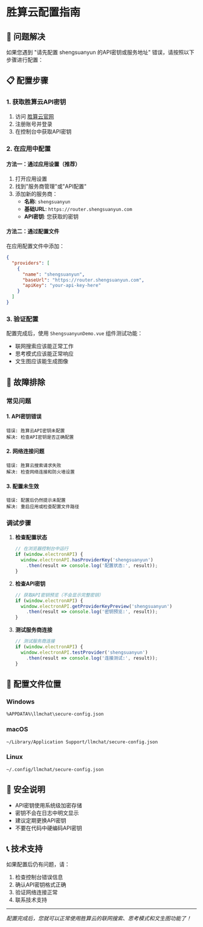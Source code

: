 # 胜算云配置指南

## 🚨 问题解决

如果您遇到 "请先配置 shengsuanyun 的API密钥或服务地址" 错误，请按照以下步骤进行配置：

## 📋 配置步骤

### 1. 获取胜算云API密钥

1. 访问 [胜算云官网](https://router.shengsuanyun.com)
2. 注册账号并登录
3. 在控制台中获取API密钥

### 2. 在应用中配置

#### 方法一：通过应用设置（推荐）

1. 打开应用设置
2. 找到"服务商管理"或"API配置"
3. 添加新的服务商：
   - **名称**: `shengsuanyun`
   - **基础URL**: `https://router.shengsuanyun.com`
   - **API密钥**: 您获取的密钥

#### 方法二：通过配置文件

在应用配置文件中添加：

```json
{
  "providers": [
    {
      "name": "shengsuanyun",
      "baseUrl": "https://router.shengsuanyun.com",
      "apiKey": "your-api-key-here"
    }
  ]
}
```

### 3. 验证配置

配置完成后，使用 `ShengsuanyunDemo.vue` 组件测试功能：

- 联网搜索应该能正常工作
- 思考模式应该能正常响应
- 文生图应该能生成图像

## 🔧 故障排除

### 常见问题

#### 1. API密钥错误
```
错误: 胜算云API密钥未配置
解决: 检查API密钥是否正确配置
```

#### 2. 网络连接问题
```
错误: 胜算云搜索请求失败
解决: 检查网络连接和防火墙设置
```

#### 3. 配置未生效
```
错误: 配置后仍然提示未配置
解决: 重启应用或检查配置文件路径
```

### 调试步骤

1. **检查配置状态**
   ```typescript
   // 在浏览器控制台中运行
   if (window.electronAPI) {
     window.electronAPI.hasProviderKey('shengsuanyun')
       .then(result => console.log('配置状态:', result));
   }
   ```

2. **检查API密钥**
   ```typescript
   // 获取API密钥预览（不会显示完整密钥）
   if (window.electronAPI) {
     window.electronAPI.getProviderKeyPreview('shengsuanyun')
       .then(result => console.log('密钥预览:', result));
   }
   ```

3. **测试服务商连接**
   ```typescript
   // 测试服务商连接
   if (window.electronAPI) {
     window.electronAPI.testProvider('shengsuanyun')
       .then(result => console.log('连接测试:', result));
   }
   ```

## 📁 配置文件位置

### Windows
```
%APPDATA%\llmchat\secure-config.json
```

### macOS
```
~/Library/Application Support/llmchat/secure-config.json
```

### Linux
```
~/.config/llmchat/secure-config.json
```

## 🔐 安全说明

- API密钥使用系统级加密存储
- 密钥不会在日志中明文显示
- 建议定期更换API密钥
- 不要在代码中硬编码API密钥

## 📞 技术支持

如果配置后仍有问题，请：

1. 检查控制台错误信息
2. 确认API密钥格式正确
3. 验证网络连接正常
4. 联系技术支持

---

*配置完成后，您就可以正常使用胜算云的联网搜索、思考模式和文生图功能了！*
